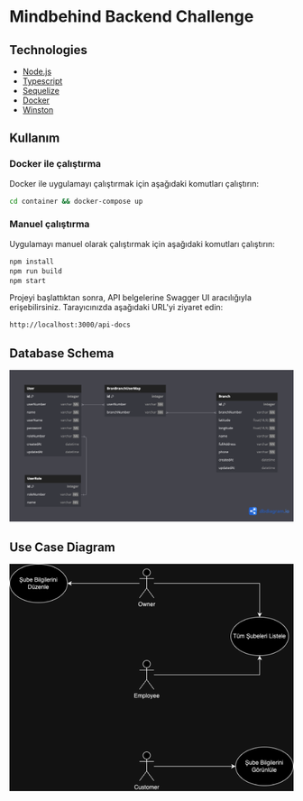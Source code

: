 # Mindbehind Backend Challenge

## Technologies
* [Node.js](https://nodejs.org/en/)
* [Typescript](https://www.typescriptlang.org/)
* [Sequelize](https://sequelize.org/)
* [Docker](https://www.docker.com/products/docker-desktop)
* [Winston](https://github.com/winstonjs/winston)

## Kullanım

### Docker ile çalıştırma
Docker ile uygulamayı çalıştırmak için aşağıdaki komutları çalıştırın:

```bash
cd container && docker-compose up
```

### Manuel çalıştırma
Uygulamayı manuel olarak çalıştırmak için aşağıdaki komutları çalıştırın:

```bash
npm install
npm run build
npm start
```

Projeyi başlattıktan sonra, API belgelerine Swagger UI aracılığıyla erişebilirsiniz. Tarayıcınızda aşağıdaki URL'yi ziyaret edin:

```bash
http://localhost:3000/api-docs
```


## Database Schema

![dbSchema.png](diagrams/dbSchema.png)


## Use Case Diagram

![use-case.png](diagrams/use-case.png)
